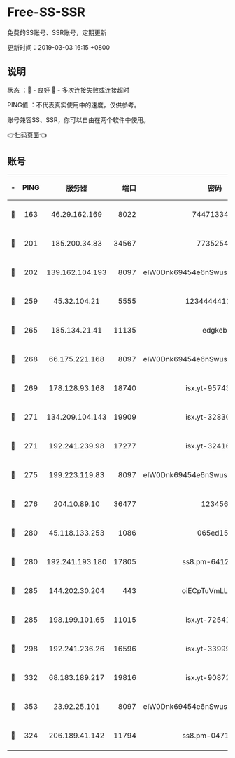 # Free-SS-SSR

免费的SS账号、SSR账号，定期更新

更新时间：2019-03-03 16:15 +0800

## 说明

状态     ：🙂 - 良好 🙁 - 多次连接失败或连接超时

PING值   ：不代表真实使用中的速度，仅供参考。

账号兼容SS、SSR，你可以自由在两个软件中使用。

👉[扫码页面](https://liesauer.github.io/free-ss-ssr.github.io/)👈

## 账号

|-|PING|服务器|端口|密码|加密方式|区域|
|:----:|:----:|:-----:|-----:|:----:|:----:|:----:|
|🙂|163|46.29.162.169|8022|7447133485|aes-256-cfb|RU|
|🙂|201|185.200.34.83|34567|77352549|aes-256-cfb|US|
|🙂|202|139.162.104.193|8097|eIW0Dnk69454e6nSwuspv9DmS201tQ0D|aes-256-cfb|JP|
|🙂|259|45.32.104.21|5555|1234444411111|aes-256-cfb|SG|
|🙂|265|185.134.21.41|11135|edgkeb|aes-256-cfb|GB|
|🙂|268|66.175.221.168|8097|eIW0Dnk69454e6nSwuspv9DmS201tQ0D|aes-256-cfb|US|
|🙂|269|178.128.93.168|18740|isx.yt-95743585|aes-256-cfb|SG|
|🙂|271|134.209.104.143|19909|isx.yt-32830951|aes-256-cfb|SG|
|🙂|271|192.241.239.98|17277|isx.yt-32416797|aes-256-cfb|US|
|🙂|275|199.223.119.83|8097|eIW0Dnk69454e6nSwuspv9DmS201tQ0D|aes-256-cfb|US|
|🙂|276|204.10.89.10|36477|123456|aes-256-cfb|US|
|🙂|280|45.118.133.253|1086|065ed15a|aes-256-cfb|SG|
|🙂|280|192.241.193.180|17805|ss8.pm-64125416|aes-256-cfb|US|
|🙂|285|144.202.30.204|443|oiECpTuVmLLxk4Ts|aes-256-cfb|US|
|🙂|285|198.199.101.65|11015|isx.yt-72541934|aes-256-cfb|US|
|🙂|298|192.241.236.26|16596|isx.yt-33999911|aes-256-cfb|US|
|🙂|332|68.183.189.217|19816|isx.yt-90872809|aes-256-cfb|SG|
|🙂|353|23.92.25.101|8097|eIW0Dnk69454e6nSwuspv9DmS201tQ0D|aes-256-cfb|US|
|🙂|324|206.189.41.142|11794|ss8.pm-04714048|aes-256-cfb|SG|
